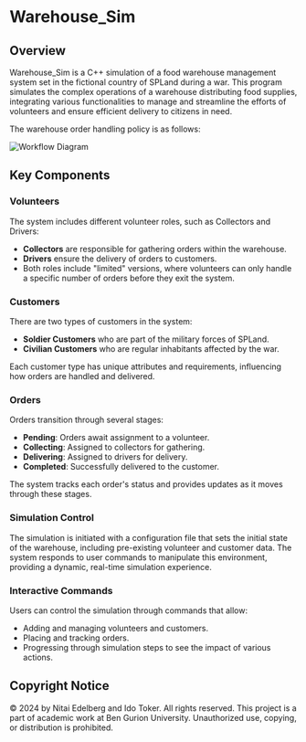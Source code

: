 # Warehouse_Sim

## Overview

Warehouse_Sim is a C++ simulation of a food warehouse management system set in the fictional country of SPLand during a war. This program simulates the complex operations of a warehouse distributing food supplies, integrating various functionalities to manage and streamline the efforts of volunteers and ensure efficient delivery to citizens in need.

The warehouse order handling policy is as follows:

![Workflow Diagram](https://github.com/tokerido/Warehouse_Sim/assets/155316070/5527fdb3-4efc-4f2c-9a2f-07ab481942d0)

## Key Components

### Volunteers
The system includes different volunteer roles, such as Collectors and Drivers:
- **Collectors** are responsible for gathering orders within the warehouse.
- **Drivers** ensure the delivery of orders to customers.
- Both roles include "limited" versions, where volunteers can only handle a specific number of orders before they exit the system.

### Customers
There are two types of customers in the system:
- **Soldier Customers** who are part of the military forces of SPLand.
- **Civilian Customers** who are regular inhabitants affected by the war.

Each customer type has unique attributes and requirements, influencing how orders are handled and delivered.

### Orders
Orders transition through several stages:
- **Pending**: Orders await assignment to a volunteer.
- **Collecting**: Assigned to collectors for gathering.
- **Delivering**: Assigned to drivers for delivery.
- **Completed**: Successfully delivered to the customer.

The system tracks each order's status and provides updates as it moves through these stages.

### Simulation Control
The simulation is initiated with a configuration file that sets the initial state of the warehouse, including pre-existing volunteer and customer data. The system responds to user commands to manipulate this environment, providing a dynamic, real-time simulation experience.

### Interactive Commands
Users can control the simulation through commands that allow:
- Adding and managing volunteers and customers.
- Placing and tracking orders.
- Progressing through simulation steps to see the impact of various actions.


## Copyright Notice

© 2024 by Nitai Edelberg and Ido Toker. All rights reserved.
This project is a part of academic work at Ben Gurion University. Unauthorized use, copying, or distribution is prohibited.
